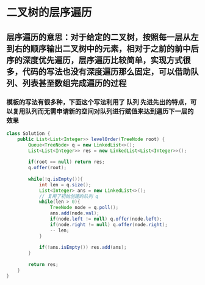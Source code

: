 # 二叉树的层序遍历

## 层序遍历的意思：对于给定的二叉树，按照每一层从左到右的顺序输出二叉树中的元素，相对于之前的前中后序的深度优先遍历，层序遍历比较简单，实现方式很多，代码的写法也没有深度遍历那么固定，可以借助队列、列表甚至数组完成遍历的过程

### 模板的写法有很多种，下面这个写法利用了 队列 先进先出的特点，可以复用队列而无需申请新的空间对队列进行赋值来达到遍历下一层的效果

```java
class Solution {
    public List<List<Integer>> levelOrder(TreeNode root) {
        Queue<TreeNode> q = new LinkedList<>();
        List<List<Integer>> res = new LinkedList<List<Integer>>();
        
        if(root == null) return res;
        q.offer(root);
        
        while(!q.isEmpty()){
            int len = q.size();
            List<Integer> ans = new LinkedList<>();
            // 复用了初始创建的队列 q
            while(len > 0){
                TreeNode node = q.poll();
                ans.add(node.val);
                if(node.left != null) q.offer(node.left);
                if(node.right != null) q.offer(node.right);
                -- len;
            }
            
            if(!ans.isEmpty()) res.add(ans);
        }
        
        return res;
    }
}
```